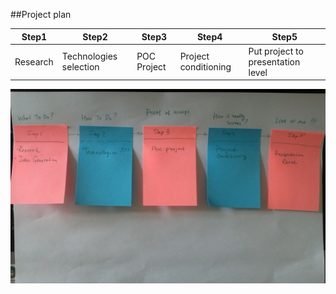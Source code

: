 ##Project plan

Step1| Step2| Step3| Step4| Step5|
------- | -------| -------|-------|------|
Research | Technologies selection|POC Project|Project conditioning|Put project to presentation level

![Plan Image](../project_images/plan.jpg?raw=true "Plan Image")

